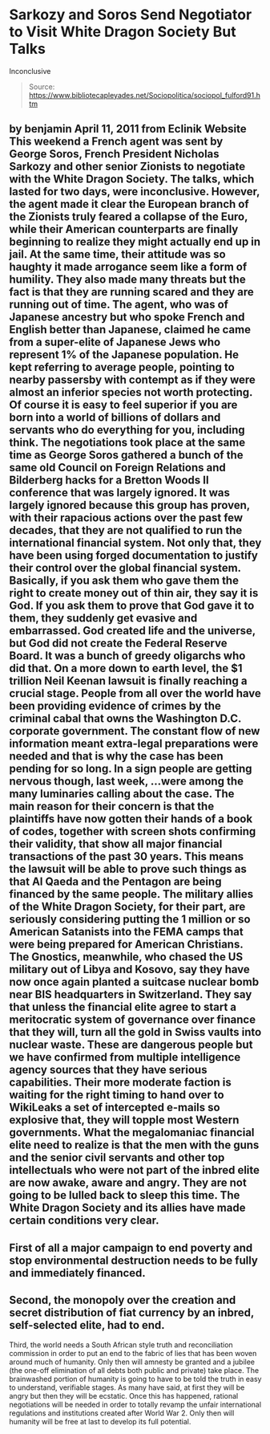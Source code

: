 # Sarkozy and Soros Send Negotiator to Visit White Dragon Society But Talks 
Inconclusive

> Source: https://www.bibliotecapleyades.net/Sociopolitica/sociopol_fulford91.htm

by benjamin
April 11, 2011
from
Eclinik Website
This weekend a French agent was sent by
George Soros, French President
Nicholas Sarkozy and other senior Zionists to negotiate with the White
Dragon Society.
The talks, which lasted for two days, were
inconclusive.
However, the agent made it clear the European
branch of the Zionists truly feared a collapse of the Euro, while
their American counterparts are finally beginning to realize they might
actually end up in jail. At the same time, their attitude was so haughty it
made arrogance seem like a form of humility. They also made many threats but
the fact is that they are running scared and they are running out of time.
The agent, who was of Japanese ancestry but who spoke French and English
better than Japanese, claimed he came from a super-elite of Japanese Jews
who represent 1% of the Japanese population.
He kept referring to average people, pointing
to nearby passersby with contempt as if they were almost an inferior species
not worth protecting. Of course it is easy to feel superior if you are born
into a world of billions of dollars and servants who do everything for you,
including think.
The negotiations took place at the same time as George Soros gathered a
bunch of the same old
Council on Foreign Relations and
Bilderberg hacks for a Bretton Woods II
conference that was largely ignored. It was largely ignored because this
group has proven, with their rapacious actions over the past few decades,
that they are not qualified to run the international financial system.
Not only that, they have been using forged documentation to justify their
control over the global financial system.
Basically, if you ask them who gave them the
right to create money out of thin air, they say it is God. If you ask
them to prove that God gave it to them, they suddenly get evasive and
embarrassed. God created life and the universe, but God did
not create
the Federal Reserve Board. It was a bunch
of greedy oligarchs who did that.
On a more down to earth level, the $1 trillion Neil Keenan lawsuit is
finally reaching a crucial stage. People from all over the world have been
providing evidence of crimes by the criminal cabal that owns the
Washington D.C.
corporate government. The constant flow of new information meant extra-legal
preparations were needed and that is why the case has been pending for so
long.
In a sign people are getting nervous though, last week,
...were among the many luminaries calling about
the case.
The main reason for their concern is that the plaintiffs have now gotten
their hands of a book of codes, together with screen shots confirming their
validity, that show all major financial transactions of the past 30 years.
This means the lawsuit will be able to prove
such things as that Al Qaeda and the Pentagon are being financed by
the same people.
The military allies of the White Dragon Society, for their part, are
seriously considering putting the 1 million or so American Satanists into
the FEMA camps that were being prepared for
American Christians.
The Gnostics, meanwhile, who chased the US military out of Libya and Kosovo,
say they have now once again planted a suitcase nuclear bomb near
BIS headquarters in Switzerland.
They say that unless
the
financial elite agree to start a meritocratic system of
governance over finance that they will,
turn all the gold in Swiss vaults into
nuclear waste.
These are dangerous people but we have confirmed
from multiple intelligence agency sources that they have serious
capabilities.
Their more moderate faction is waiting for the right timing to hand over to
WikiLeaks a set of intercepted e-mails so explosive that,
they will topple most Western governments.
What the megalomaniac financial elite need to
realize is that the men with the guns and the senior civil servants and
other top intellectuals who were not part of the inbred elite are now awake,
aware and angry. They are not going to be lulled back to sleep this time.
The
White Dragon Society and its allies have
made certain conditions very clear.
-
First of all a major campaign to end
poverty and stop environmental destruction needs to be fully and
immediately financed.
-
Second, the monopoly over the creation
and secret distribution of fiat currency by an inbred, self-selected
elite, had to end.
-
Third, the world needs a South African
style truth and reconciliation commission in order to put an end to
the fabric of lies that has been woven around much of humanity.
Only then will amnesty be granted and a jubilee
(the one-off elimination of all debts both public and private) take place.
The brainwashed portion of humanity is going to have to be told the
truth in easy to understand, verifiable stages. As many have said, at first
they will be angry but then they will be ecstatic. Once this has happened,
rational negotiations will be needed in order to totally revamp the unfair
international regulations and institutions created after World War 2.
Only then will humanity will be free at last to
develop its full potential.
